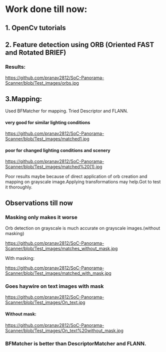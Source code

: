 # Work done till now:

## 1. OpenCv tutorials

## 2. Feature detection using ORB (Oriented FAST and Rotated BRIEF)

### Results:

https://github.com/pranav2812/SoC-Panorama-Scanner/blob/Test_images/orbs.jpg

## 3.Mapping:

Used BFMatcher for mapping.
Tried Descriptor and FLANN.

#### very good for similar lighting conditions

https://github.com/pranav2812/SoC-Panorama-Scanner/blob/Test_images/matched1.jpg

#### poor for changed lighting conditions and scenery

https://github.com/pranav2812/SoC-Panorama-Scanner/blob/Test_images/matched%20(1).jpg

Poor results maybe because of direct application of orb creation and mapping on grayscale image.Applying transformations may help.Got to test it thoroughly.

## Observations till now

### Masking only makes it worse

Orb detection on grayscale is much accurate on grayscale images.(without masking)

https://github.com/pranav2812/SoC-Panorama-Scanner/blob/Test_images/matches_without_mask.jpg

With masking:

https://github.com/pranav2812/SoC-Panorama-Scanner/blob/Test_images/matched_with_mask.jpg

### Goes haywire on text images with mask

https://github.com/pranav2812/SoC-Panorama-Scanner/blob/Test_images/On_text.jpg

#### Without mask:

https://github.com/pranav2812/SoC-Panorama-Scanner/blob/Test_images/On_text%20without_mask.jpg

### BFMatcher is better than DescriptorMatcher and FLANN.






